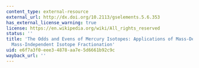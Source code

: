```yaml
---
content_type: external-resource
external_url: http://dx.doi.org/10.2113/gselements.5.6.353
has_external_license_warning: true
license: https://en.wikipedia.org/wiki/All_rights_reserved
status: ''
title: 'The Odds and Evens of Mercury Isotopes: Applications of Mass-Dependent and
  Mass-Independent Isotope Fractionation'
uid: e6f7a3f0-eee3-4878-aa7e-5d6661b92c9c
wayback_url: ''
---
```

